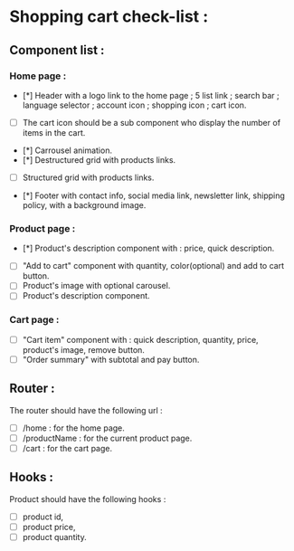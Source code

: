 # Shopping cart check-list :

## Component list : 

### Home page : 
- [*] Header with a logo link to the home page ;  5 list link ; search bar ; language selector ; account icon ; shopping icon ; cart icon.
- [ ] The cart icon should be a sub component who display the number of items in the cart.
- [*] Carrousel animation.
- [*] Destructured grid with products links.
- [ ] Structured grid with products links.
- [*] Footer with contact info, social media link, newsletter link, shipping policy, with a background image.

### Product page : 
- [*] Product's description component with : price, quick description.
- [ ] "Add to cart" component with quantity, color(optional) and add to cart button.
- [ ] Product's image with optional carousel.
- [ ] Product's description component.

### Cart page : 
- [ ] "Cart item" component with : quick description, quantity, price, product's image, remove button.
- [ ] "Order summary" with subtotal and pay button.

## Router : 
The router should have the following url :
- [ ] /home : for the home page.
- [ ] /productName : for the current product page.
- [ ] /cart : for the cart page.

## Hooks : 
Product should have the following hooks : 
- [ ] product id,
- [ ] product price,
- [ ] product quantity.
